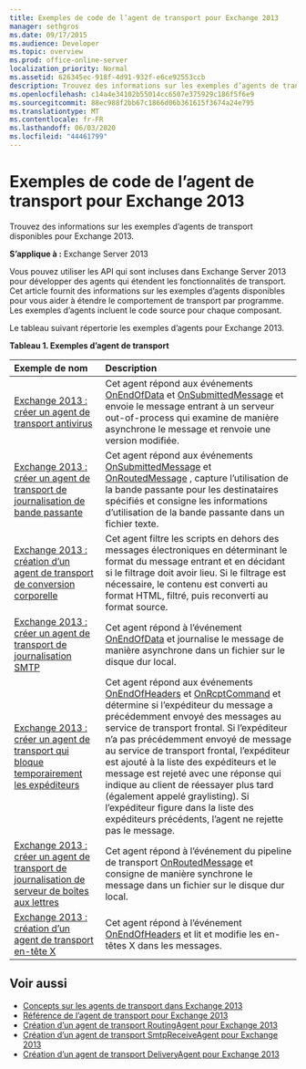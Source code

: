 ```yaml
---
title: Exemples de code de l’agent de transport pour Exchange 2013
manager: sethgros
ms.date: 09/17/2015
ms.audience: Developer
ms.topic: overview
ms.prod: office-online-server
localization_priority: Normal
ms.assetid: 626345ec-918f-4d91-932f-e6ce92553ccb
description: Trouvez des informations sur les exemples d’agents de transport disponibles pour Exchange 2013.
ms.openlocfilehash: c14a4e34102b55014cc6507e375929c186f5f6e9
ms.sourcegitcommit: 88ec988f2bb67c1866d06b361615f3674a24e795
ms.translationtype: MT
ms.contentlocale: fr-FR
ms.lasthandoff: 06/03/2020
ms.locfileid: "44461799"
---
```

# <a name="transport-agent-code-samples-for-exchange-2013"></a>Exemples de code de l’agent de transport pour Exchange 2013

Trouvez des informations sur les exemples d’agents de transport disponibles pour Exchange 2013.
  
**S’applique à :** Exchange Server 2013
  
Vous pouvez utiliser les API qui sont incluses dans Exchange Server 2013 pour développer des agents qui étendent les fonctionnalités de transport. Cet article fournit des informations sur les exemples d’agents disponibles pour vous aider à étendre le comportement de transport par programme. Les exemples d’agents incluent le code source pour chaque composant. 
  
Le tableau suivant répertorie les exemples d’agents pour Exchange 2013.
  
**Tableau 1. Exemples d’agent de transport**

|**Exemple de nom**|**Description**|
|:-----|:-----|
|[Exchange 2013 : créer un agent de transport antivirus](https://code.msdn.microsoft.com/Exchange/Exchange-2013-Build-an-6e544269) <br/> |Cet agent répond aux événements [OnEndOfData](https://msdn.microsoft.com/library/Microsoft.Exchange.Data.Transport.Smtp.SmtpReceiveAgent.OnEndOfData.aspx) et [OnSubmittedMessage](https://msdn.microsoft.com/library/Microsoft.Exchange.Data.Transport.Routing.RoutingAgent.OnSubmittedMessage.aspx) et envoie le message entrant à un serveur out-of-process qui examine de manière asynchrone le message et renvoie une version modifiée.  <br/> |
|[Exchange 2013 : créer un agent de transport de journalisation de bande passante](https://code.msdn.microsoft.com/Exchange/Exchange-2013-Build-a-d61a4aaa) <br/> |Cet agent répond aux événements [OnSubmittedMessage](https://msdn.microsoft.com/library/Microsoft.Exchange.Data.Transport.Routing.RoutingAgent.OnSubmittedMessage.aspx) et [OnRoutedMessage](https://msdn.microsoft.com/library/Microsoft.Exchange.Data.Transport.Routing.RoutingAgent.OnRoutedMessage.aspx) , capture l’utilisation de la bande passante pour les destinataires spécifiés et consigne les informations d’utilisation de la bande passante dans un fichier texte.  <br/> |
|[Exchange 2013 : création d’un agent de transport de conversion corporelle](https://code.msdn.microsoft.com/Exchange/Exchange-2013-Build-a-body-ed36ecb0) <br/> |Cet agent filtre les scripts en dehors des messages électroniques en déterminant le format du message entrant et en décidant si le filtrage doit avoir lieu. Si le filtrage est nécessaire, le contenu est converti au format HTML, filtré, puis reconverti au format source.  <br/> |
|[Exchange 2013 : créer un agent de transport de journalisation SMTP](https://code.msdn.microsoft.com/Exchange/Exchange-2013-Build-an-fc23dc33) <br/> |Cet agent répond à l’événement [OnEndOfData](https://msdn.microsoft.com/library/Microsoft.Exchange.Data.Transport.Smtp.SmtpReceiveAgent.OnEndOfData.aspx) et journalise le message de manière asynchrone dans un fichier sur le disque dur local.  <br/> |
|[Exchange 2013 : créer un agent de transport qui bloque temporairement les expéditeurs](https://code.msdn.microsoft.com/Exchange/Exchange-2013-Build-a-52a767d8) <br/> |Cet agent répond aux événements [OnEndOfHeaders](https://msdn.microsoft.com/library/Microsoft.Exchange.Data.Transport.Smtp.SmtpReceiveAgent.OnEndOfHeaders.aspx) et [OnRcptCommand](https://msdn.microsoft.com/library/Microsoft.Exchange.Data.Transport.Smtp.SmtpReceiveAgent.OnRcptCommand.aspx) et détermine si l’expéditeur du message a précédemment envoyé des messages au service de transport frontal. Si l’expéditeur n’a pas précédemment envoyé de message au service de transport frontal, l’expéditeur est ajouté à la liste des expéditeurs et le message est rejeté avec une réponse qui indique au client de réessayer plus tard (également appelé graylisting). Si l’expéditeur figure dans la liste des expéditeurs précédents, l’agent ne rejette pas le message.  <br/> |
|[Exchange 2013 : créer un agent de transport de journalisation de serveur de boîtes aux lettres](https://code.msdn.microsoft.com/Exchange/Exchange-2013-Build-a-fc8632e5) <br/> |Cet agent répond à l’événement du pipeline de transport [OnRoutedMessage](https://msdn.microsoft.com/library/Microsoft.Exchange.Data.Transport.Routing.RoutingAgent.OnRoutedMessage.aspx) et consigne de manière synchrone le message dans un fichier sur le disque dur local.  <br/> |
|[Exchange 2013 : création d’un agent de transport en-tête X](https://code.msdn.microsoft.com/Exchange/Exchange-2013-Build-an-32f62f5a) <br/> |Cet agent répond à l’événement [OnEndOfHeaders](https://msdn.microsoft.com/library/Microsoft.Exchange.Data.Transport.Smtp.SmtpReceiveAgent.OnEndOfHeaders.aspx) et lit et modifie les en-têtes X dans les messages.  <br/> |
   
## <a name="see-also"></a>Voir aussi

- [Concepts sur les agents de transport dans Exchange 2013](transport-agent-concepts-in-exchange-2013.md)    
- [Référence de l’agent de transport pour Exchange 2013](transport-agent-reference-for-exchange-2013.md)    
- [Création d’un agent de transport RoutingAgent pour Exchange 2013](how-to-create-a-routingagent-transport-agent-for-exchange-2013.md)   
- [Création d’un agent de transport SmtpReceiveAgent pour Exchange 2013](how-to-create-an-smtpreceiveagent-transport-agent-for-exchange-2013.md)    
- [Création d’un agent de transport DeliveryAgent pour Exchange 2013](how-to-create-a-deliveryagent-transport-agent-for-exchange-2013.md)
    

